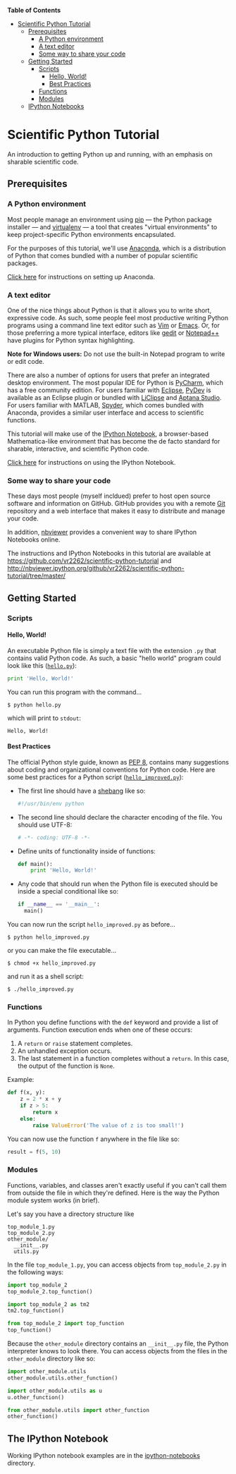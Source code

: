 **Table of Contents**

- [Scientific Python Tutorial](#scientific-python-tutorial)
	- [Prerequisites](#prerequisites)
		- [A Python environment](#a-python-environment)
		- [A text editor](#a-text-editor)
		- [Some way to share your code](#some-way-to-share-your-code)
	- [Getting Started](#getting-started)
		- [Scripts](#scripts)
			- [Hello, World!](#hello-world)
			- [Best Practices](#best-practices)
		- [Functions](#functions)
		- [Modules](#modules)
	- [IPython Notebooks](#ipython-notebooks)

Scientific Python Tutorial
==========================

An introduction to getting Python up and running, with an emphasis on sharable scientific code.

## Prerequisites

### A Python environment

Most people manage an environment using [pip](http://en.wikipedia.org/wiki/Pip_%28package_manager%29) &mdash; the Python package installer &mdash; and [virtualenv](http://docs.python-guide.org/en/latest/dev/virtualenvs/) &mdash; a tool that creates "virtual environments" to keep project-specific Python environments encapsulated.
  
For the purposes of this tutorial, we'll use [Anaconda](https://store.continuum.io/cshop/anaconda/), which is a distribution of Python that comes bundled with a number of popular scientific packages.
  
[Click here](docs/anaconda-install.md) for instructions on setting up Anaconda.

### A text editor

One of the nice things about Python is that it allows you to write short, expressive code. As such, some people feel most productive writing Python programs using a command line text editor such as [Vim](http://en.wikipedia.org/wiki/Vim_%28text_editor%29) or [Emacs](http://en.wikipedia.org/wiki/Emacs). Or, for those preferring a more typical interface, editors like [gedit](http://en.wikipedia.org/wiki/Gedit) or [Notepad++](http://en.wikipedia.org/wiki/Notepad%2B%2B) have plugins for Python syntax highlighting.
 
**Note for Windows users:** Do not use the built-in Notepad program to write or edit code.
 
There are also a number of options for users that prefer an integrated desktop environment. The most popular IDE for Python is [PyCharm](https://www.jetbrains.com/pycharm/), which has a free community edition. For users familiar with [Eclipse](http://www.eclipse.org/), [PyDev](http://pydev.org/) is available as an Eclipse plugin or bundled with [LiClipse](http://www.liclipse.com/) and [Aptana Studio](http://www.aptana.com/). For users familiar with MATLAB, [Spyder](http://en.wikipedia.org/wiki/Spyder_%28software%29), which comes bundled with Anaconda, provides a similar user interface and access to scientific functions.
 
This tutorial will make use of the [IPython Notebook](http://ipython.org/notebook.html), a browser-based Mathematica-like environment that has become the de facto standard for sharable, interactive, and scientific Python code.
 
[Click here](docs/ipython-notebook.md) for instructions on using the IPython Notebook.
 
### Some way to share your code

These days most people (myself incldued) prefer to host open source software and information on GitHub. GitHub provides you with a remote [Git](http://en.wikipedia.org/wiki/Git_%28software%29) repository and a web interface that makes it easy to distribute and manage your code.
  
In addition, [nbviewer](http://nbviewer.ipython.org) provides a convenient way to share IPython Notebooks online.
  
The instructions and IPython Notebooks in this tutorial are available at https://github.com/vr2262/scientific-python-tutorial and http://nbviewer.ipython.org/github/vr2262/scientific-python-tutorial/tree/master/

## Getting Started

### Scripts

#### Hello, World!

An executable Python file is simply a text file with the extension `.py` that contains valid Python code. As such, a basic "hello world" program could look like this ([`hello.py`](hello.py)):

```python
print 'Hello, World!'
```

You can run this program with the command...

`$ python hello.py`

which will print to `stdout`:

`Hello, World!`

#### Best Practices

The official Python style guide, known as [PEP 8](https://www.python.org/dev/peps/pep-0008/), contains many suggestions about coding and organizational conventions for Python code. Here are some best practices for a Python script ([`hello_improved.py`](hello_improved.py)):

- The first line should have a [shebang](http://en.wikipedia.org/wiki/Shebang_%28Unix%29) like so:

  ```python
  #!/usr/bin/env python
  ```

- The second line should declare the character encoding of the file. You should use UTF-8:

  ```python
  # -*- coding: UTF-8 -*-
  ```

- Define units of functionality inside of functions:

  ```python
  def main():
      print 'Hello, World!'
  ```

- Any code that should run when the Python file is executed should be inside a special conditional like so:

  ```python
  if __name__ == '__main__':
    main()
  ```

You can now run the script `hello_improved.py` as before...

`$ python hello_improved.py`

or you can make the file executable...

`$ chmod +x hello_improved.py`

and run it as a shell script:

`$ ./hello_improved.py`

### Functions

In Python you define functions with the `def` keyword and provide a list of arguments. Function execution ends when one of these occurs:

1. A `return` or `raise` statement completes.
2. An unhandled exception occurs.
3. The last statement in a function completes without a `return`. In this case, the output of the function is `None`.

Example:

```python
def f(x, y):
    z = 2 * x + y
    if z > 5:
        return x
    else:
        raise ValueError('The value of z is too small!')
```

You can now use the function `f` anywhere in the file like so:

```python
result = f(5, 10)
```

### Modules

Functions, variables, and classes aren't exactly useful if you can't call them from outside the file in which they're defined. Here is the way the Python module system works (in brief).

Let's say you have a directory structure like

```
top_module_1.py
top_module_2.py
other_module/
  __init__.py
  utils.py

```

In the file `top_module_1.py`, you can access objects from `top_module_2.py` in the following ways:

```python
import top_module_2
top_module_2.top_function()

import top_module_2 as tm2
tm2.top_function()

from top_module_2 import top_function
top_function()
```

Because the `other_module` directory contains an `__init__.py` file, the Python interpreter knows to look there. You can access objects from the files in the `other_module` directory like so:

```python
import other_module.utils
other_module.utils.other_function()

import other_module.utils as u
u.other_function()

from other_module.utils import other_function
other_function()
```

## The IPython Notebook

Working IPython notebook examples are in the [ipython-notebooks](ipython-notebooks) directory.
